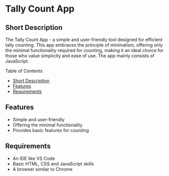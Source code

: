 # Tally Count App

## Short Description
The Tally Count App - a simple and user-friendly tool designed for efficient tally counting. This app embraces the principle of minimalism, offering only the minimal functionality required for counting, making it an ideal choice for those who value simplicity and ease of use. The app mainly consists of JavaScript.

Table of Contents

- [Short Description](#short-description)
- [Features](#features)
- [Requirements](#requirements)

## Features 

- Simple and user-friendly
- Offering the minimal functionality
- Provides basic features for counting 

## Requirements

- An IDE like VS Code
- Basic HTML, CSS and JavaScript skills
- A browser similar to Chrome 


